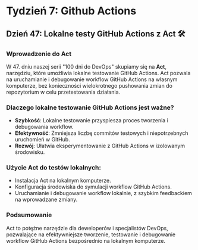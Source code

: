 # Tydzień 7: Github Actions

## Dzień 47: Lokalne testy GitHub Actions z Act 🛠️

### Wprowadzenie do Act
W 47. dniu naszej serii "100 dni do DevOps" skupiamy się na **Act**, narzędziu, które umożliwia lokalne testowanie GitHub Actions. Act pozwala na uruchamianie i debugowanie workflow GitHub Actions na własnym komputerze, bez konieczności wielokrotnego pushowania zmian do repozytorium w celu przetestowania działania.

### Dlaczego lokalne testowanie GitHub Actions jest ważne?
- **Szybkość**: Lokalne testowanie przyspiesza proces tworzenia i debugowania workflow.
- **Efektywność**: Zmniejsza liczbę commitów testowych i niepotrzebnych uruchomień w GitHub.
- **Rozwój**: Ułatwia eksperymentowanie z GitHub Actions w izolowanym środowisku.

### Użycie Act do testów lokalnych:
- Instalacja Act na lokalnym komputerze.
- Konfiguracja środowiska do symulacji workflow GitHub Actions.
- Uruchamianie i debugowanie workflow lokalnie, z szybkim feedbackiem na wprowadzane zmiany.

### Podsumowanie
Act to potężne narzędzie dla deweloperów i specjalistów DevOps, pozwalające na efektywniejsze tworzenie, testowanie i debugowanie workflow GitHub Actions bezpośrednio na lokalnym komputerze.


